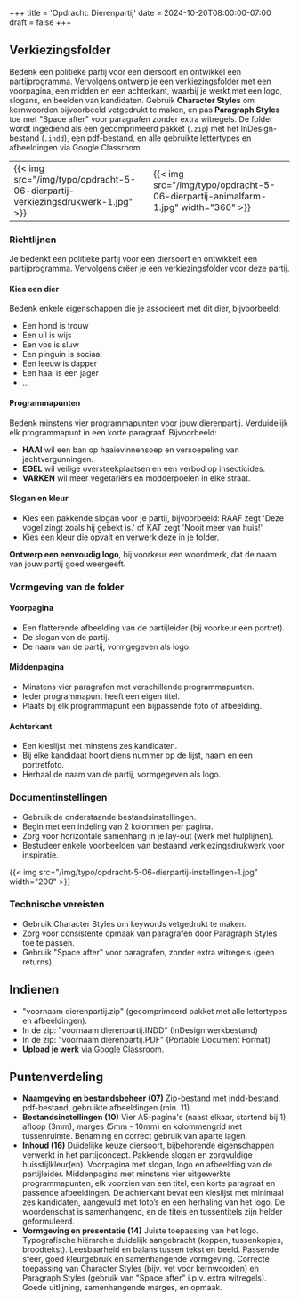 +++
title = 'Opdracht: Dierenpartij'
date = 2024-10-20T08:00:00-07:00
draft = false
+++

## Verkiezingsfolder

Bedenk een politieke partij voor een diersoort en ontwikkel een partijprogramma. Vervolgens ontwerp je een verkiezingsfolder met een voorpagina, een midden en een achterkant, waarbij je werkt met een logo, slogans, en beelden van kandidaten. Gebruik **Character Styles** om kernwoorden bijvoorbeeld vetgedrukt te maken, en pas **Paragraph Styles** toe met "Space after" voor paragrafen zonder extra witregels. De folder wordt ingediend als een gecomprimeerd pakket (`.zip`) met het InDesign-bestand (`.indd`), een pdf-bestand, en alle gebruikte lettertypes en afbeeldingen via Google Classroom.

| | |
|-|-|
|{{< img src="/img/typo/opdracht-5-06-dierpartij-verkiezingsdrukwerk-1.jpg" >}}|{{< img src="/img/typo/opdracht-5-06-dierpartij-animalfarm-1.jpg" width="360" >}}|

### Richtlijnen

Je bedenkt een politieke partij voor een diersoort en ontwikkelt een partijprogramma. Vervolgens crëer je een verkiezingsfolder voor deze partij.

#### Kies een dier
Bedenk enkele eigenschappen die je associeert met dit dier, bijvoorbeeld: 
- Een hond is trouw
- Een uil is wijs
- Een vos is sluw
- Een pinguin is sociaal
- Een leeuw is dapper
- Een haai is een jager
- ...

#### Programmapunten
Bedenk minstens vier programmapunten voor jouw dierenpartij. Verduidelijk elk programmapunt in een korte paragraaf. Bijvoorbeeld: 
- **HAAI** wil een ban op haaievinnensoep en versoepeling van jachtvergunningen. 
- **EGEL** wil veilige oversteekplaatsen en een verbod op insecticides. 
- **VARKEN** wil meer vegetariërs en modderpoelen in elke straat.

#### Slogan en kleur
- Kies een pakkende slogan voor je partij, bijvoorbeeld: RAAF zegt 'Deze vogel zingt zoals hij gebekt is.' of KAT zegt 'Nooit meer van huis!'
- Kies een kleur die opvalt en verwerk deze in je folder.

**Ontwerp een eenvoudig logo**, bij voorkeur een woordmerk, dat de naam van jouw partij goed weergeeft.

### Vormgeving van de folder

#### Voorpagina
- Een flatterende afbeelding van de partijleider (bij voorkeur een portret). 
- De slogan van de partij. 
- De naam van de partij, vormgegeven als logo.

#### Middenpagina
- Minstens vier paragrafen met verschillende programmapunten. 
- Ieder programmapunt heeft een eigen titel.
- Plaats bij elk programmapunt een bijpassende foto of afbeelding.

#### Achterkant
- Een kieslijst met minstens zes kandidaten. 
- Bij elke kandidaat hoort diens nummer op de lijst, naam en een portretfoto. 
- Herhaal de naam van de partij, vormgegeven als logo.

### Documentinstellingen

- Gebruik de onderstaande bestandsinstellingen.
- Begin met een indeling van 2 kolommen per pagina.
- Zorg voor horizontale samenhang in je lay-out (werk met hulplijnen).
- Bestudeer enkele voorbeelden van bestaand verkiezingsdrukwerk voor inspiratie.

{{< img src="/img/typo/opdracht-5-06-dierpartij-instellingen-1.jpg" width="200" >}}

### Technische vereisten

- Gebruik Character Styles om keywords vetgedrukt te maken.
- Zorg voor consistente opmaak van paragrafen door Paragraph Styles toe te passen.
- Gebruik "Space after" voor paragrafen, zonder extra witregels (geen returns).

## Indienen

- "voornaam dierenpartij.zip" (gecomprimeerd pakket met alle lettertypes en afbeeldingen).
- In de zip: "voornaam dierenpartij.INDD" (InDesign werkbestand) 
- In de zip: "voornaam dierenpartij.PDF" (Portable Document Format) 
- **Upload je werk** via Google Classroom.

## Puntenverdeling

- **Naamgeving en bestandsbeheer (07)** Zip-bestand met indd-bestand, pdf-bestand, gebruikte afbeeldingen (min. 11). 
- **Bestandsinstellingen (10)** Vier A5-pagina's (naast elkaar, startend bij 1), afloop (3mm), marges (5mm - 10mm) en kolommengrid met tussenruimte. Benaming en correct gebruik van aparte lagen. 
- **Inhoud (16)** Duidelijke keuze diersoort, bijbehorende eigenschappen verwerkt in het partijconcept. Pakkende slogan en zorgvuldige huisstijlkleur(en). Voorpagina met slogan, logo en afbeelding van de partijleider. Middenpagina met minstens vier uitgewerkte programmapunten, elk voorzien van een titel, een korte paragraaf en passende afbeeldingen. De achterkant bevat een kieslijst met minimaal zes kandidaten, aangevuld met foto’s en een herhaling van het logo. De woordenschat is samenhangend, en de titels en tussentitels zijn helder geformuleerd.
- **Vormgeving en presentatie (14)** Juiste toepassing van het logo. Typografische hiërarchie duidelijk aangebracht (koppen, tussenkopjes, broodtekst). Leesbaarheid en balans tussen tekst en beeld. Passende sfeer, goed kleurgebruik en samenhangende vormgeving. Correcte toepassing van Character Styles (bijv. vet voor kernwoorden) en Paragraph Styles (gebruik van "Space after" i.p.v. extra witregels). Goede uitlijning, samenhangende marges, en opmaak. 